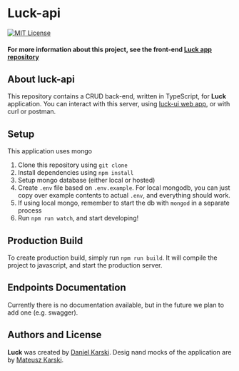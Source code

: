 # Luck-api

 <a href="https://opensource.org/licenses/MIT">
    <img src="https://img.shields.io/badge/License-MIT-blue.svg" alt="MIT License">
</a>

#### For more information about this project, see the front-end [Luck app repository](https://github.com/luck-js/luck-ui)

## About **luck-api**

This repository contains a CRUD back-end, written in TypeScript, for **Luck** application. You can interact with this server, using [luck-ui web app](https://github.com/luck-js/luck-ui), or with curl or postman.

## Setup

This application uses mongo

1. Clone this repository using `git clone`
2. Install dependencies using `npm install`
3. Setup mongo database (either local or hosted)
4. Create `.env` file based on `.env.example`. For local mongodb, you can just copy over example contents to actual `.env`, and everything should work.
5. If using local mongo, remember to start the db with `mongod` in a separate process
6. Run `npm run watch`, and start developing!

## Production Build

To create production build, simply run `npm run build`. It will compile the project to javascript, and start the production server.

## Endpoints Documentation

Currently there is no documentation available, but in the future we plan to add one (e.g. swagger).

## Authors and License

**Luck** was created by [Daniel Karski](https://github.com/dkarski). Desig nand mocks of the application are by [Mateusz Karski](https://www.behance.net/user/?username=MateuszKarski).
